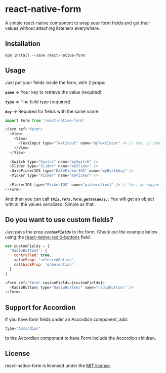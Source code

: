 # react-native-form
A simple react-native component to wrap your form fields and get their values without attaching listeners everywhere.

## Installation
```
npm install --save react-native-form
```

## Usage
Just put your fields inside the form, with 2 props: 

***`name`*** => Your key to retrieve the value (required)

***`type`*** => The field type (required)

***`key`*** => Required for fields with the same name


```javascript
import Form from 'react-native-form'

<Form ref="form">
  <View>
    <View>
      <TextInput type="TextInput" name="myTextInput" /> // Yes, it doesn't matter how deep they are :)
    </View>
  </View>
  
  <Switch type="Switch" name="mySwitch" />
  <Slider type="Slider" name="mySlider" />
  <DatePickerIOS type="DatePickerIOS" name="myBirthday" />
  <Picker type="Picker" name="myPicker" />
  
  <PickerIOS type="PickerIOS" name="pickers[ios]" /> // Yes, we support form serialization, like the web
</Form>
```

And then you can call ***`this.refs.form.getValues()`***. 
You will get an object with all the values serialized. Simple as that.

## Do you want to use custom fields?

Just pass the prop ***`customFields`*** to the form. Check out the example below using the [react-native-radio-buttons](https://github.com/ArnaudRinquin/react-native-radio-buttons) field:

```javascript
var customFields = {
  'RadioButtons': {
    controlled: true,
    valueProp: 'selectedOption',
    callbackProp: 'onSelection',
  }
}

<Form ref="form" customFields={customFields}>
  <RadioButtons type="RadioButtons" name="radioButtons" />
</Form>
```

## Support for Accordion

If you have form fields under an Accordion component, add:

```javascript
type="Accordion"
```

to the Accordion component to have Form include the Accordion children.


## License
react-native-form is licensed under the [MIT license](LICENSE).
